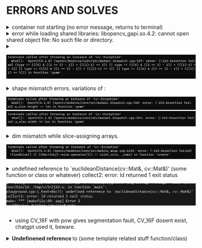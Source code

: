 # ERRORS AND SOLVES

<details>
<summary>container not starting (no error message, returns to terminal)</summary>**SOLVE** : docker desktop is probably swithced off, switch it on
<br> 
</details>


<details><summary>error while loading shared libraries: libopencv_gapi.so.4.2: cannot open shared object file: No such file or directory.</summary>
**SOLVE** : although no indication, installing boost solves the problem (dependency issue): apt-get install -y libboost-all-dev  </details>

<details><summary>

![Alt text](./images/image.png)
  
  </summary>

 the huge assert  expression evaluates to : <code>( type == 5 || type == 6 || type == 13 || type == 14 ).</code>

 all the <code>&</code>s and <code>>></code>'s and are <a href="https://www.geeksforgeeks.org/bitwise-operators-in-c-cpp/"> bitwise operations.</a>

 reffering back to <a href="https://gist.github.com/yangcha/38f2fa630e223a8546f9b48ebbb3e61a"> cv::Mat types </a> , and mapping the values 5, 6, 13, 14, we can see the types which are supported for the operation that gave the error. : i.e.

 | | C1 | C2 | C3 | C4
|---|---|---|---|---|
|CV_8U|	0|	8|	16|	24
|CV_8S|	1|	9|	17|	25
|CV_16U| 2|	10|	18|	26
|CV_16S| 3|	11|	19|	27
|CV_32S| 4|	12|	20|	28
|CV_32F| 5|	13|	21|	29
|CV_64F| 6|	14|	22|	30

according to the table, the operations are supported only for 1 channel and 2 channel operations for Floats, since matrices are 3 channels, we cant do a lot of such operations for image matrices directly, We will have to do it channel wise.
</details>

<details><summary> shape mismatch errors. variations of : 

![Alt text](./images/image-1.png)
![Alt text](./images/image-2.png)
</summary>

The Definition of a Mat <code>Mat testmat = Mat(1, 5, CV_32FC1, Scalar(2));</code> is done as (rows, columns, type, value), but the <code>Mat.size()</code> function returns dims as [columns x rows], which causes a lot of confusion. check how the shape of the matrices look when they are multiplied, in the below image. 

Try all possible combinations if youre bugged out, i.e a.t x b, a x b.t , a x b , a.t x b.t , and similarly for b'' first and 'a' second 

</details>
<details><summary> dim mismatch while slice-assigning arrays.

![Alt text](./images/image-3.png)
</summary>

It is due to mentioning the dimentions dont allign , when trying to make assignments to matrices with other matrices
```cpp
cout << "\n\n\n" << procChannels[ch].size() << " " << procChannels[ch].type() << "  .copyTo( " << outChannels[ch](roi).size() << " " << outChannels[ch](roi).type();
    procChannels[ch].copyTo(outChannels[ch](roi));
```
![Alt text](./images/image-4.png)
</details>

<details>
<summary>undefined reference to `euclideanDistance(cv::Mat&, cv::Mat&)' (some function or class or whatever)
collect2: error: ld returned 1 exit status<br>

![Alt text](./images/image-5.png)</summary>
<br>
You probably didnt add the relavent complimentary cpp files for compiation in the ''' g++ ... ''' command in the Makefile. <b> If you are using the function from some other cpp file, add those files as well in g++ command in the makefile</b>
<br>
</details>

- using CV_16F with pow gives segmentation fault, CV_16F dosent exist, chatgpt used it, beware.

<details>
<summary> <b>Undefinened reference </b>to (some template related stuff function/class) </summary>
<br>
<b> ALL TEMPLATE CLASSES/FUNCTIONS MUST BE DEFINED IN THE HEADER </b><br>
refer this <a href="https://isocpp.org/wiki/faq/templates#templates-defn-vs-decl"> template functions/classes declaration/definition in headers.</a>
</details>